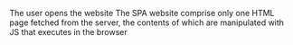 The user opens the website
The SPA website comprise only one HTML page fetched from the server, the contents of which are manipulated with JS that executes in the browser

